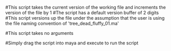 #This script takes the current version of the working file and increments the version of the file by 1
#The script has a default version buffer of 2 digits
#This script versions up the file under the assumption that the user is using the file naming convention of 'tree_dead_fluffy_01.ma'

#This script takes no arguments

#Simply drag the script into maya and execute to run the script